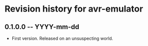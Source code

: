 # Revision history for avr-emulator

## 0.1.0.0 -- YYYY-mm-dd

* First version. Released on an unsuspecting world.
